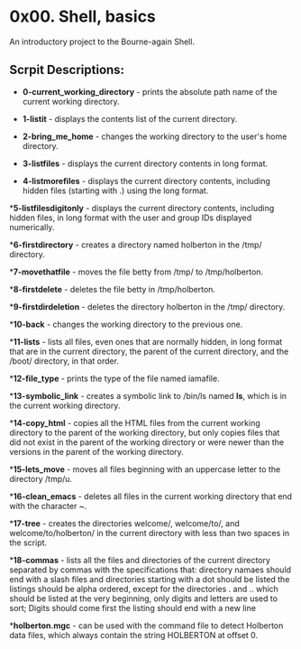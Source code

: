 # 0x00. Shell, basics

An introductory project to the Bourne-again Shell.
## Scrpit Descriptions:

* **0-current_working_directory**  - prints the absolute path name of the current working directory.

* **1-listit** - displays the contents list of the current directory.

* **2-bring_me_home** - changes the working directory to the user's home directory.

* **3-listfiles** - displays the current directory contents in long format.

* **4-listmorefiles** - displays the current directory contents, including hidden files (starting with .) using the long format.

***5-listfilesdigitonly** - displays the current directory contents, including hidden files, in long format with the user and group IDs displayed numerically.

***6-firstdirectory** - creates a directory named holberton in the /tmp/ directory.

***7-movethatfile** - moves the file betty from /tmp/ to /tmp/holberton.

***8-firstdelete** - deletes the file betty in /tmp/holberton.

***9-firstdirdeletion** - deletes the directory holberton in the /tmp/ directory.
    
***10-back** - changes the working directory to the previous one.

***11-lists** - lists all files, even ones that are normally hidden, in long format that are in the current directory, the parent of the current directory, and the /boot/ directory, in that order.

***12-file_type** - prints the type of the file named iamafile.

***13-symbolic_link** - creates a symbolic link to /bin/ls named __ls__, which is in the current working directory.

***14-copy_html** - copies all the HTML files from the current working directory to the parent of the working directory, but only copies files that did not exist in the parent of the working directory or were newer than the versions in the parent of the working directory.

***15-lets_move** - moves all files beginning with an uppercase letter to the directory /tmp/u.

***16-clean_emacs** - deletes all files in the current working directory that end with the character ~.

***17-tree** - creates the directories welcome/, welcome/to/, and welcome/to/holberton/ in the current directory with less than two spaces in the script.

***18-commas** - lists all the files and directories of the current directory separated by commas with the specifications that:
        directory namaes should end with a slash
        files and directories starting with a dot should be listed
        the listings should be alpha ordered, except for the directories . and .. which should be listed at the very beginning,
        only digits and letters are used to sort; Digits should come first
        the listing should end with a new line

***holberton.mgc** - can be used with the command file to detect Holberton data files, which always contain the string HOLBERTON at offset 0.
